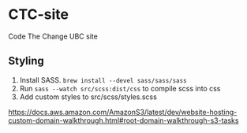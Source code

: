 # CTC-site
Code The Change UBC site

## Styling
1. Install SASS. ```brew install --devel sass/sass/sass```
2. Run ```sass --watch src/scss:dist/css``` to compile scss into css
3. Add custom styles to src/scss/styles.scss

https://docs.aws.amazon.com/AmazonS3/latest/dev/website-hosting-custom-domain-walkthrough.html#root-domain-walkthrough-s3-tasks
